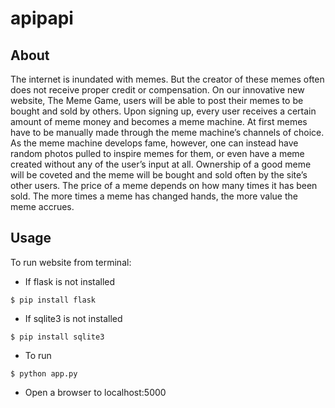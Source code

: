 # apipapi

About
----------
The internet is inundated with memes. But the creator of these memes often does not receive proper credit or compensation. On our innovative new website, The Meme Game, users will be able to post their memes to be bought and sold by others. Upon signing up, every user receives a certain amount of meme money and becomes a meme machine. At first memes have to be manually made through the meme machine’s channels of choice. As the meme machine develops fame, however, one can instead have random photos pulled to inspire memes for them, or even have a meme created without any of the user’s input at all. Ownership of a good meme will be coveted and the meme will be bought and sold often by the site’s other users. The price of a meme depends on how many times it has been sold. The more times a meme has changed hands, the more value the meme accrues. 

Usage
----------
To run website from terminal:
- If flask is not installed
```
$ pip install flask
```
- If sqlite3 is not installed
```
$ pip install sqlite3
```
- To run
```
$ python app.py
```
- Open a browser to localhost:5000
